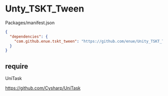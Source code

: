 # Unty_TSKT_Tween

Packages/manifest.json

```json
{
  "dependencies": {
    "com.github.enue.tskt_tween": "https://github.com/enue/Unity_TSKT_Tween.git",
  }
}
```
## require
UniTask

https://github.com/Cysharp/UniTask
